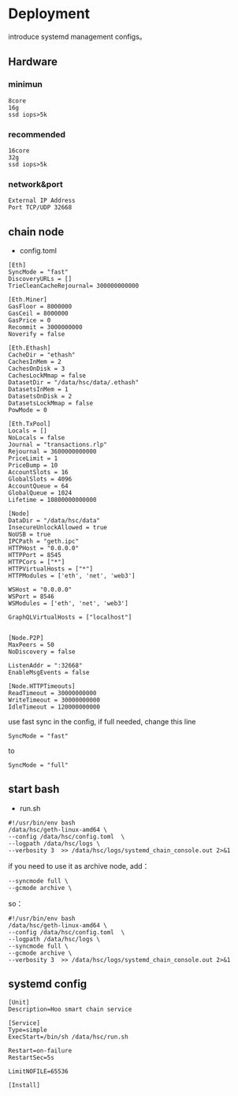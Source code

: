# Deployment

introduce systemd management configs。

## Hardware

### minimun

```
8core
16g
ssd iops>5k
```

### recommended
```
16core
32g
ssd iops>5k
```

### network&port

```
External IP Address
Port TCP/UDP 32668
```

## chain node

* config.toml

```
[Eth]
SyncMode = "fast"
DiscoveryURLs = []
TrieCleanCacheRejournal= 300000000000

[Eth.Miner]
GasFloor = 8000000
GasCeil = 8000000
GasPrice = 0
Recommit = 3000000000
Noverify = false

[Eth.Ethash]
CacheDir = "ethash"
CachesInMem = 2
CachesOnDisk = 3
CachesLockMmap = false
DatasetDir = "/data/hsc/data/.ethash"
DatasetsInMem = 1
DatasetsOnDisk = 2
DatasetsLockMmap = false
PowMode = 0

[Eth.TxPool]
Locals = []
NoLocals = false
Journal = "transactions.rlp"
Rejournal = 3600000000000
PriceLimit = 1
PriceBump = 10
AccountSlots = 16
GlobalSlots = 4096
AccountQueue = 64
GlobalQueue = 1024
Lifetime = 10800000000000

[Node]
DataDir = "/data/hsc/data"
InsecureUnlockAllowed = true
NoUSB = true
IPCPath = "geth.ipc"
HTTPHost = "0.0.0.0"
HTTPPort = 8545
HTTPCors = ["*"]
HTTPVirtualHosts = ["*"]
HTTPModules = ['eth', 'net', 'web3']

WSHost = "0.0.0.0"
WSPort = 8546
WSModules = ['eth', 'net', 'web3']

GraphQLVirtualHosts = ["localhost"]


[Node.P2P]
MaxPeers = 50
NoDiscovery = false

ListenAddr = ":32668"
EnableMsgEvents = false

[Node.HTTPTimeouts]
ReadTimeout = 30000000000
WriteTimeout = 30000000000
IdleTimeout = 120000000000

```

use fast sync in the config, if full needed, change this line
```
SyncMode = "fast"
```
to
```
SyncMode = "full"
```

## start bash


* run.sh


```
#!/usr/bin/env bash
/data/hsc/geth-linux-amd64 \
--config /data/hsc/config.toml  \
--logpath /data/hsc/logs \
--verbosity 3  >> /data/hsc/logs/systemd_chain_console.out 2>&1
```

if you need to use it as archive node, add：

```
--syncmode full \
--gcmode archive \
```

so：

```
#!/usr/bin/env bash
/data/hsc/geth-linux-amd64 \
--config /data/hsc/config.toml  \
--logpath /data/hsc/logs \
--syncmode full \
--gcmode archive \
--verbosity 3  >> /data/hsc/logs/systemd_chain_console.out 2>&1
```

## systemd config

```
[Unit]
Description=Hoo smart chain service

[Service]
Type=simple
ExecStart=/bin/sh /data/hsc/run.sh

Restart=on-failure
RestartSec=5s

LimitNOFILE=65536

[Install]

```